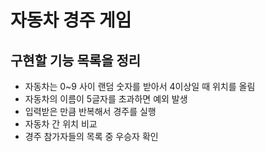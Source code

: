 # 자동차 경주 게임

## 구현할 기능 목록을 정리
* 자동차는 0~9 사이 랜덤 숫자를 받아서 4이상일 때 위치를 올림
* 자동차의 이름이 5글자를 초과하면 예외 발생
* 입력받은 만큼 반복해서 경주를 실행
* 자동차 간 위치 비교
* 경주 참가자들의 목록 중 우승자 확인